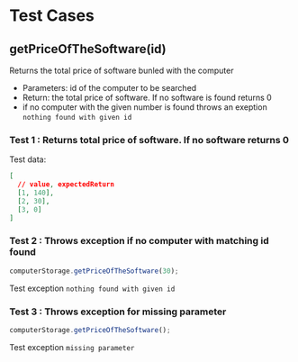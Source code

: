 # Test Cases

## **getPriceOfTheSoftware(id)**

Returns the total price of software bunled with the computer

- Parameters: id of the computer to be searched
- Return: the total price of software. If no software is found returns 0
- if no computer with the given number is found throws an exeption `nothing found with given id`

### Test 1 : Returns total price of software. If no software returns 0

Test data:

```json
[
  // value, expectedReturn
  [1, 140],
  [2, 30],
  [3, 0]
]
```

### Test 2 : Throws exception if no computer with matching id found

```js
computerStorage.getPriceOfTheSoftware(30);
```

Test exception `nothing found with given id`

### Test 3 : Throws exception for missing parameter

```js
computerStorage.getPriceOfTheSoftware();
```

Test exception `missing parameter`
